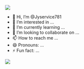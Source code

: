 <img src="https://capsule-render.vercel.app/api?type=waving&color=7695FF&height=180&section=header" />

- 👋 Hi, I’m @Jyservice781
- 👀 I’m interested in ...
- 🌱 I’m currently learning ...
- 💞️ I’m looking to collaborate on ...
- 📫 How to reach me ...
- 😄 Pronouns: ...
- ⚡ Fun fact: ...

<img src="https://capsule-render.vercel.app/api?type=waving&color=7695FF&height=180&section=footer" />
